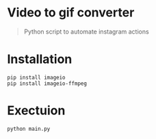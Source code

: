 # Video to gif converter
> Python script to automate instagram actions

# Installation
```
pip install imageio
pip install imageio-ffmpeg
```

# Exectuion
```
python main.py
```

